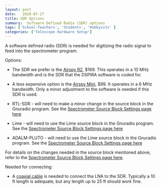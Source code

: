 ```yaml
---
layout: post
date:   2020-07-27
title: SDR Options 
summary:  Software Defined Radio (SDR) options
tags: ['School-Teachers', 'Students', 'Hobbyists' ]
categories: ['Telescope Hardware Setup'] 
---
```



A software defined radio (SDR) is needed for digitizing the radio signal to feed into the spectrometer program.

Options:

+ The SDR we prefer is the [Airspy R2](https://airspy.com/airspy-r2), $169. This operates in a 10 MHz bandwidth and is the SDR that the DSPIRA software is coded for.

+ A less expensive option is the [Airspy Mini](https://airspy.com/airspy-r2), $99. It operates in a 6 MHz bandwidth. Only a minor adjustment to the software is needed if this SDR is used.

+ RTL-SDR - will need to make a minor change in the source block in the Gnuradio program. See the [Spectrometer Source Block Settings page here](https://wvurail.org//dspira-lessons/Spectrometer_sourceblock_settings)

+ Lime - will need to use the Lime source block in the Gnuradio program. See the [Spectrometer Source Block Settings page here](https://wvurail.org//dspira-lessons/Spectrometer_sourceblock_settings)

+ ADALM-PLUTO -  will need to use the Lime source block in the Gnuradio program. See the [Spectrometer Source Block Settings page here](https://wvurail.org//dspira-lessons/Spectrometer_sourceblock_settings)

For details on the changes needed in the source block mentioned above, refer to the [Spectrometer Source Block Settings page here](https://wvurail.org//dspira-lessons/Spectrometer_sourceblock_settings).

Needed for connecting:

+ A [coaxial cable](https://www.coaxrf.com/shop/1-rf-coaxial-cables/times-microwave-lmr240/sma-male-times-microwave-lmr240/lmr240-sma-male-to-sma-male-coaxial-rf-pigtail-cable/) is needed to connect the LNA to the SDR. Typically a 10 ft length is adequate, but any length up to 25 ft should work fine.